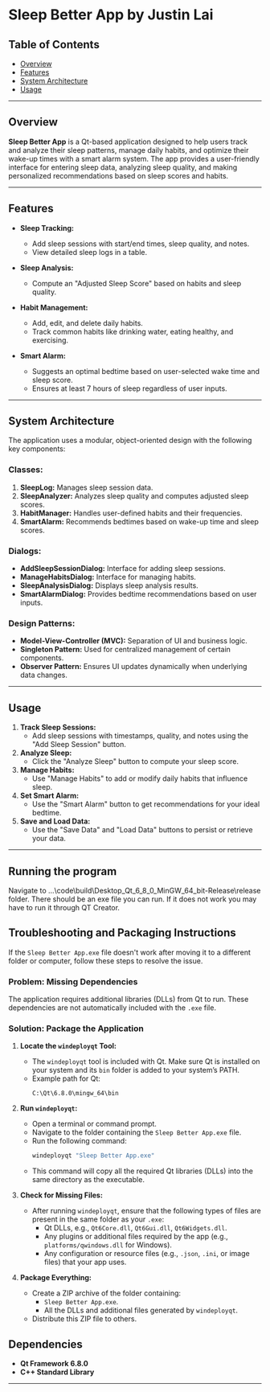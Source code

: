 # Sleep Better App by Justin Lai

## Table of Contents
- [Overview](#overview)
- [Features](#features)
- [System Architecture](#system-architecture)
- [Usage](#usage)


---

## Overview
**Sleep Better App** is a Qt-based application designed to help users track and analyze their sleep patterns, manage daily habits, and optimize their wake-up times with a smart alarm system. The app provides a user-friendly interface for entering sleep data, analyzing sleep quality, and making personalized recommendations based on sleep scores and habits.

---

## Features
- **Sleep Tracking:**
  - Add sleep sessions with start/end times, sleep quality, and notes.
  - View detailed sleep logs in a table.

- **Sleep Analysis:**
  - Compute an "Adjusted Sleep Score" based on habits and sleep quality.

- **Habit Management:**
  - Add, edit, and delete daily habits.
  - Track common habits like drinking water, eating healthy, and exercising.

- **Smart Alarm:**
  - Suggests an optimal bedtime based on user-selected wake time and sleep score.
  - Ensures at least 7 hours of sleep regardless of user inputs.

---

## System Architecture
The application uses a modular, object-oriented design with the following key components:

### Classes:
1. **SleepLog:** Manages sleep session data.
2. **SleepAnalyzer:** Analyzes sleep quality and computes adjusted sleep scores.
3. **HabitManager:** Handles user-defined habits and their frequencies.
4. **SmartAlarm:** Recommends bedtimes based on wake-up time and sleep scores.

### Dialogs:
- **AddSleepSessionDialog:** Interface for adding sleep sessions.
- **ManageHabitsDialog:** Interface for managing habits.
- **SleepAnalysisDialog:** Displays sleep analysis results.
- **SmartAlarmDialog:** Provides bedtime recommendations based on user inputs.

### Design Patterns:
- **Model-View-Controller (MVC):** Separation of UI and business logic.
- **Singleton Pattern:** Used for centralized management of certain components.
- **Observer Pattern:** Ensures UI updates dynamically when underlying data changes.

---

## Usage
1. **Track Sleep Sessions:**
   - Add sleep sessions with timestamps, quality, and notes using the "Add Sleep Session" button.
2. **Analyze Sleep:**
   - Click the "Analyze Sleep" button to compute your sleep score.
3. **Manage Habits:**
   - Use "Manage Habits" to add or modify daily habits that influence sleep.
4. **Set Smart Alarm:**
   - Use the "Smart Alarm" button to get recommendations for your ideal bedtime.
5. **Save and Load Data:**
   - Use the "Save Data" and "Load Data" buttons to persist or retrieve your data.

---
## Running the program
Navigate to ...\code\build\Desktop_Qt_6_8_0_MinGW_64_bit-Release\release folder. There should be an exe file you can run. If it does not work you may have to run it through QT Creator.

## Troubleshooting and Packaging Instructions

If the `Sleep Better App.exe` file doesn't work after moving it to a different folder or computer, follow these steps to resolve the issue.

### Problem: Missing Dependencies
The application requires additional libraries (DLLs) from Qt to run. These dependencies are not automatically included with the `.exe` file. 

### Solution: Package the Application
1. **Locate the `windeployqt` Tool:**
   - The `windeployqt` tool is included with Qt. Make sure Qt is installed on your system and its `bin` folder is added to your system’s PATH.
   - Example path for Qt:
     ```
     C:\Qt\6.8.0\mingw_64\bin
     ```

2. **Run `windeployqt`:**
   - Open a terminal or command prompt.
   - Navigate to the folder containing the `Sleep Better App.exe` file.
   - Run the following command:
     ```cmd
     windeployqt "Sleep Better App.exe"
     ```
   - This command will copy all the required Qt libraries (DLLs) into the same directory as the executable.

3. **Check for Missing Files:**
   - After running `windeployqt`, ensure that the following types of files are present in the same folder as your `.exe`:
     - Qt DLLs, e.g., `Qt6Core.dll`, `Qt6Gui.dll`, `Qt6Widgets.dll`.
     - Any plugins or additional files required by the app (e.g., `platforms/qwindows.dll` for Windows).
     - Any configuration or resource files (e.g., `.json`, `.ini`, or image files) that your app uses.

4. **Package Everything:**
   - Create a ZIP archive of the folder containing:
     - `Sleep Better App.exe`.
     - All the DLLs and additional files generated by `windeployqt`.
   - Distribute this ZIP file to others.


## Dependencies
- **Qt Framework 6.8.0**
- **C++ Standard Library**

---
